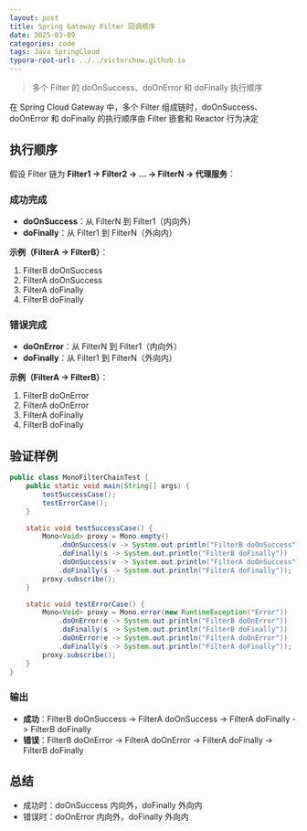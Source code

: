```yaml
---
layout: post
title: Spring Gateway Filter 回调顺序
date: 2025-03-09
categories: code
tags: Java SpringCloud
typora-root-url: ../../victorchow.github.io
---
```


>   多个 Filter 的 doOnSuccess、doOnError 和 doFinally 执行顺序

在 Spring Cloud Gateway 中，多个 Filter 组成链时，doOnSuccess、doOnError 和 doFinally 的执行顺序由 Filter 嵌套和 Reactor 行为决定

## 执行顺序

假设 Filter 链为 **Filter1 -> Filter2 -> ... -> FilterN -> 代理服务**：

### 成功完成

- **doOnSuccess**：从 FilterN 到 Filter1（内向外）
- **doFinally**：从 Filter1 到 FilterN（外向内）

**示例（FilterA -> FilterB）**：

1. FilterB doOnSuccess
2. FilterA doOnSuccess
3. FilterA doFinally
4. FilterB doFinally

### 错误完成

- **doOnError**：从 FilterN 到 Filter1（内向外）
- **doFinally**：从 Filter1 到 FilterN（外向内）

**示例（FilterA -> FilterB）**：

1. FilterB doOnError
2. FilterA doOnError
3. FilterA doFinally
4. FilterB doFinally

## 验证样例

```java
public class MonoFilterChainTest {
    public static void main(String[] args) {
        testSuccessCase();
        testErrorCase();
    }

    static void testSuccessCase() {
        Mono<Void> proxy = Mono.empty()
            .doOnSuccess(v -> System.out.println("FilterB doOnSuccess"))
            .doFinally(s -> System.out.println("FilterB doFinally"))
            .doOnSuccess(v -> System.out.println("FilterA doOnSuccess"))
            .doFinally(s -> System.out.println("FilterA doFinally"));
        proxy.subscribe();
    }

    static void testErrorCase() {
        Mono<Void> proxy = Mono.error(new RuntimeException("Error"))
            .doOnError(e -> System.out.println("FilterB doOnError"))
            .doFinally(s -> System.out.println("FilterB doFinally"))
            .doOnError(e -> System.out.println("FilterA doOnError"))
            .doFinally(s -> System.out.println("FilterA doFinally"));
        proxy.subscribe();
    }
}
```

### 输出

- **成功**：FilterB doOnSuccess -> FilterA doOnSuccess -> FilterA doFinally -> FilterB doFinally
- **错误**：FilterB doOnError -> FilterA doOnError -> FilterA doFinally -> FilterB doFinally

## 总结

- 成功时：doOnSuccess 内向外，doFinally 外向内
- 错误时：doOnError 内向外，doFinally 外向内
